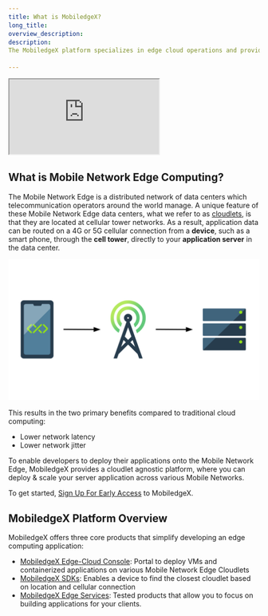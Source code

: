 ```yaml
---
title: What is MobiledgeX?
long_title: 
overview_description: 
description: 
The MobiledgeX platform specializes in edge cloud operations and provides an Edge-Cloud Console, SDKs, and other edge tools.

---
```

<div class="embed-responsive embed-responsive-16by9">
<!-- Youtube and Video -->
<iframe class="embed-responsive-item" src="https://www.youtube-nocookie.com/embed/r-VDeYxUVhw" ...>
</iframe>
</div>

## What is Mobile Network Edge Computing?

The Mobile Network Edge is a distributed network of data centers which telecommunication operators around the world manage. A unique feature of these Mobile Network Edge data centers, what we refer to as [cloudlets](/developer/deployments/deployment-workflow/cloudlets/index.md), is that they are located at cellular tower networks. As a result, application data can be routed on a 4G or 5G cellular connection from a **device**, such as a smart phone, through the **cell tower**, directly to your **application server** in the data center.

![MobiledgeX Data Flow diagram](/developer/assets/mobiledgex/data-path.png "MobiledgeX Data Flow diagram")

This results in the two primary benefits compared to traditional cloud computing:

- Lower network latency
- Lower network jitter

To enable developers to deploy their applications onto the Mobile Network Edge, MobiledgeX provides a cloudlet agnostic platform, where you can deploy &amp; scale your server application across various Mobile Networks. 

To get started, [Sign Up For Early Access]() to MobiledgeX.

## MobiledgeX Platform Overview

MobiledgeX offers three core products that simplify developing an edge computing application:

- [MobiledgeX Edge-Cloud Console](/developer/product/mobiledgex-edge-cloud/index.md): Portal to deploy VMs and containerized applications on various Mobile Network Edge Cloudlets
- [MobiledgeX SDKs](/developer/product/mobiledgex-sdk/index.md): Enables a device to find the closest cloudlet based on location and cellular connection
- [MobiledgeX Edge Services](/developer/product/mobiledgex-edge-services/index.md): Tested products that allow you to focus on building applications for your clients.

